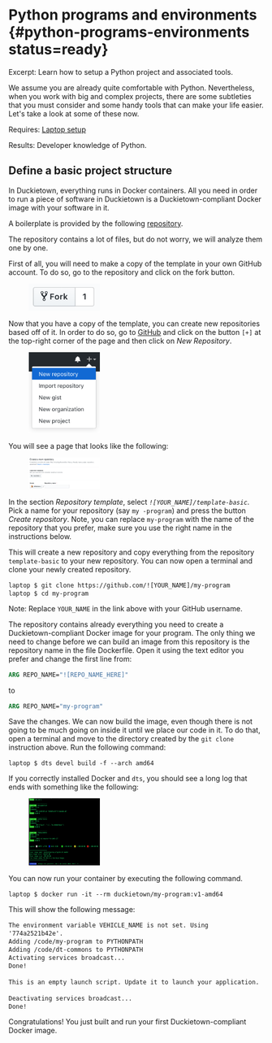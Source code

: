 # Python programs and environments {#python-programs-environments status=ready}

Excerpt: Learn how to setup a Python project and associated tools.

We assume you are already quite comfortable with Python. Nevertheless, when you work with big and complex projects, there are some subtleties that you must consider and some handy tools that can make your life easier. Let's take a look at some of these now.


<div class='requirements' markdown='1'>

  Requires: [Laptop setup](+opmanual_duckiebot#laptop-setup)

  Results: Developer knowledge of Python.
  
</div>
 
 

<minitoc/>


## Define a basic project structure  

In Duckietown, everything runs in Docker containers. All you need in order to run a piece of software in Duckietown is a Duckietown-compliant Docker image with your software in it.

A boilerplate is provided by the following [repository](https://github.com/duckietown/template-basic).

The repository contains a lot of files, but do not worry, we will analyze them one by one.

First of all, you will need to make a copy of the template in your own GitHub account. To do so, go to the repository and click on the fork button.

<figure>
  <img style="width:10em" src="images/fork.png"/>
</figure>

Now that you have a copy of the template, you can create new repositories based off of it. In order to do so, go to [GitHub](https://github.com/) and click on the button `[+]` at the top-right corner of the page and then click on *New Repository*.

<figure>
  <img style="width:10em" src="images/new_repo.png"/>
</figure>

You will see a page that looks like the following:

<figure>
  <img style="width:10em" src="images/create_a_repo.png"/>
</figure>

In the section *Repository template*, select *`![YOUR_NAME]/template-basic`*. Pick a name for your repository (say `my
-program`) and press the button *Create repository*. Note, you can replace `my-program` with the name of the repository that you prefer, make sure you use the right name in the instructions below.

This will create a new repository and copy everything from the repository `template-basic` to your new repository. You can now open a terminal and clone your newly created repository.

    laptop $ git clone https://github.com/![YOUR_NAME]/my-program
    laptop $ cd my-program

Note: Replace `YOUR_NAME` in the link above with your GitHub username.

The repository contains already everything you need to create a Duckietown-compliant Docker image for your program. The only thing we need to change before we can build an image from this repository is the repository name in the file Dockerfile. Open it using the text editor you prefer and change the first line from:

```Dockerfile
ARG REPO_NAME="![REPO_NAME_HERE]"
```

to

```Dockerfile
ARG REPO_NAME="my-program"
```

Save the changes. We can now build the image, even though there is not going to be much going on inside it until we place our code in it. To do that, open a terminal and move to the directory created by the `git clone` instruction above. Run the following command:

    laptop $ dts devel build -f --arch amd64

If you correctly installed Docker and `dts`, you should see a long log that ends with something like
 the following:

<figure id="fig:build">
  <img alt="build" style="width:10em" src="images/dts_devel_build.png"/>
</figure>

You can now run your container by executing the following command.

    laptop $ docker run -it --rm duckietown/my-program:v1-amd64

This will show the following message:

```
The environment variable VEHICLE_NAME is not set. Using '774a2521b42e'.
Adding /code/my-program to PYTHONPATH
Adding /code/dt-commons to PYTHONPATH
Activating services broadcast...
Done!

This is an empty launch script. Update it to launch your application.

Deactivating services broadcast...
Done!
```

Congratulations! You just built and run your first Duckietown-compliant Docker image.


